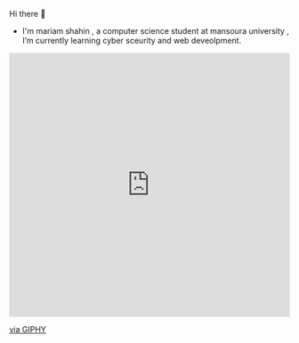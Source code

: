 Hi there 👋 


- I'm mariam shahin , a computer science student at mansoura university , I’m currently learning cyber sceurity and web deveolpment.
<div style="width:100%;height:0;padding-bottom:94%;position:relative;"><iframe src="https://giphy.com/embed/B4dt6rXq6nABilHTYM" width="100%" height="100%" style="position:absolute" frameBorder="0" class="giphy-embed" allowFullScreen></iframe></div><p><a href="https://giphy.com/gifs/fun-meme-hacker-B4dt6rXq6nABilHTYM">via GIPHY</a></p>
<!--
**Mariom696/Mariom696** is a ✨ _special_ ✨ repository because its `README.md` (this file) appears on your GitHub profile.

Here are some ideas to get you started:

- 🔭 I’m currently working on ...
- 🌱 I’m currently learning ...
- 👯 I’m looking to collaborate on ...
- 🤔 I’m looking for help with ...
- 💬 Ask me about ...
- 📫 How to reach me: ...
- 😄 Pronouns: ...
- ⚡ Fun fact: ...

